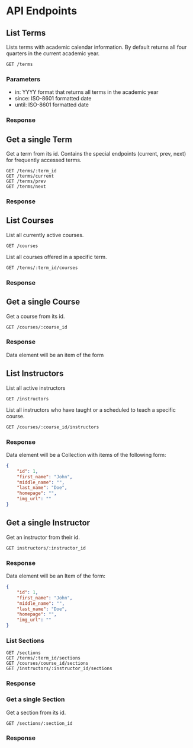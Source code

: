 # API Endpoints

## List Terms

Lists terms with academic calendar information. By default returns all four quarters in the current academic year.

    GET /terms

### Parameters

- in: YYYY format that returns all terms in the academic year
- since: ISO-8601 formatted date
- until: ISO-8601 formatted date

### Response

<insert json>

## Get a single Term

Get a term from its id. Contains the special endpoints (current, prev, next) for frequently accessed terms.

    GET /terms/:term_id
    GET /terms/current
    GET /terms/prev
    GET /terms/next

### Response

<insert json>

## List Courses

List all currently active courses.

    GET /courses

List all courses offered in a specific term.

    GET /terms/:term_id/courses

### Response

<insert json>

## Get a single Course

Get a course from its id.

    GET /courses/:course_id

### Response

Data element will be an item of the form
<insert json>

## List Instructors

List all active instructors

    GET /instructors

List all instructors who have taught or a scheduled to teach a specific course.

    GET /courses/:course_id/instructors

### Response

Data element will be a Collection with items of the following form:

```json
{
    "id": 1,
    "first_name": "John",
    "middle_name": "",
    "last_name": "Doe",
    "homepage": "",
    "img_url": ""
}
```

## Get a single Instructor

Get an instructor from their id.

    GET instructors/:instructor_id

### Response

Data element will be an Item of the form:

```json
{
    "id": 1,
    "first_name": "John",
    "middle_name": "",
    "last_name": "Doe",
    "homepage": "",
    "img_url": ""
}
```

### List Sections

    GET /sections
    GET /terms/:term_id/sections
    GET /courses/course_id/sections
    GET /instructors/:instructor_id/sections

### Response

<insert json>

### Get a single Section

Get a section from its id.

    GET /sections/:section_id

### Response

<insert json>

